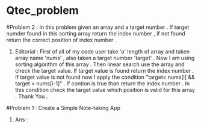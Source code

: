 # Qtec_problem


#Problem 2 : 
In this problem  given an array and a target number . If target numder found in this sorting array return the index number , if not found return the correct position of index number . 
1. Editorial : First of all of my code user  take  'a' length of array and taken array name 'nums' , also taken  a target number 'target' . Now I am using sorting algorithm of this array . Then linear search use the array and check the target value. If target value is found return the index number . If target value is not found now I apply the condition  "target< nums[i] && target > nums[i-1]" . If contion is true than return the index number . In this condition check the target value which position is valid for this array . Thank You .


#Problem 1 : Create a Simple Note-taking App

1. Ans : 

